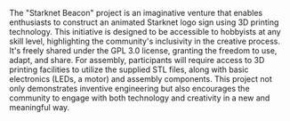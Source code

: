 The "Starknet Beacon" project is an imaginative venture that enables enthusiasts to construct an animated Starknet logo sign using 3D printing technology.
This initiative is designed to be accessible to hobbyists at any skill level, highlighting the community's inclusivity in the creative process.
It's freely shared under the GPL 3.0 license, granting the freedom to use, adapt, and share.
For assembly, participants will require access to 3D printing facilities to utilize the supplied STL files, along with basic electronics (LEDs, a motor) and assembly components.
This project not only demonstrates inventive engineering but also encourages the community to engage with both technology and creativity in a new and meaningful way.
